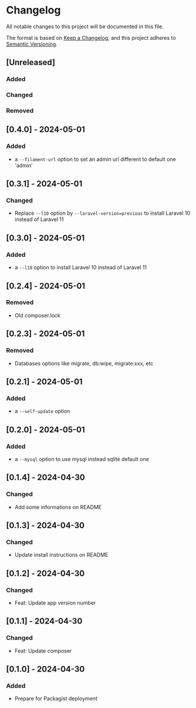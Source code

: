 # Changelog

All notable changes to this project will be documented in this file.

The format is based on [Keep a Changelog](https://keepachangelog.com/en/1.1.0/),
and this project adheres to [Semantic Versioning](https://semver.org/spec/v2.0.0.html).

## [Unreleased]

### Added

### Changed

### Removed

## [0.4.0] - 2024-05-01

### Added 

- a `--filament-url` option to set an admin url different to default one 'admin'

## [0.3.1] - 2024-05-01

### Changed 

- Replace `--l10` option by `--laravel-version=previous` to install Laravel 10 instead of Laravel 11

## [0.3.0] - 2024-05-01

### Added 

- a `--l10` option to install Laravel 10 instead of Laravel 11

## [0.2.4] - 2024-05-01

### Removed

- Old composer.lock

## [0.2.3] - 2024-05-01

### Removed

- Databases options like migrate, db:wipe, migrate:xxx, etc

## [0.2.1] - 2024-05-01

### Added

- a `--self-update` option

## [0.2.0] - 2024-05-01

### Added

- a `--mysql` option to use mysql instead sqlite default one

## [0.1.4] - 2024-04-30

### Changed

- Add some informations on README

## [0.1.3] - 2024-04-30

### Changed

- Update install instructions on README

## [0.1.2] - 2024-04-30

### Changed

- Feat: Update app version number

## [0.1.1] - 2024-04-30

### Changed

- Feat: Update composer

## [0.1.0] - 2024-04-30

### Added

- Prepare for Packagist deployment

